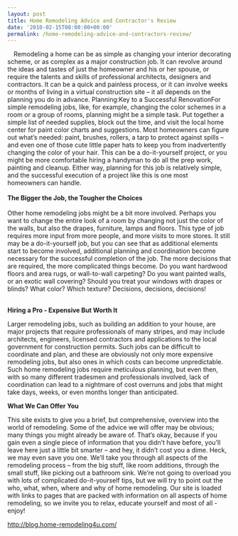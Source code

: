 ```yaml
---
layout: post
title: Home Remodeling Advice and Contractor's Review
date: '2010-02-15T08:00:00+00:00'
permalink: /home-remodeling-advice-and-contractors-review/
---
```

<a style="clear: left; cssfloat: left; float: left; margin-bottom: 1em; margin-right: 1em;" href="http://2.bp.blogspot.com/_7AGTcxqqYm8/SsGNjzHbOuI/AAAAAAAAAFg/Lgw4t_LtN2Q/s1600-h/remodelingcontractor.gif"><img src="http://2.bp.blogspot.com/_7AGTcxqqYm8/SsGNjzHbOuI/AAAAAAAAAFg/Lgw4t_LtN2Q/s320/remodelingcontractor.gif" alt="" border="0" /></a>
<div style="text-align: left;">Remodeling a home can be as simple as changing your interior decorating scheme, or as complex as a major construction job. It can revolve around the ideas and tastes of just the homeowner and his or her spouse, or require the talents and skills of professional architects, designers and contractors. It can be a quick and painless process, or it can involve weeks or months of living in a virtual construction site – it all depends on the planning you do in advance. Planning:Key to a Successful RenovationFor simple remodeling jobs, like, for example, changing the color schemes in a room or a group of rooms, planning might be a simple task. Put together a simple list of needed supplies, block out the time, and visit the local home center for paint color charts and suggestions. Most homeowners can figure out what’s needed: paint, brushes, rollers, a tarp to protect against spills – and even one of those cute little paper hats to keep you from inadvertently changing the color of your hair. This can be a do-it-yourself project, or you might be more comfortable hiring a handyman to do all the prep work, painting and cleanup. Either way, planning for this job is relatively simple, and the successful execution of a project like this is one most homeowners can handle.</div>
<div style="text-align: left;"><strong> </strong></div>
<div style="text-align: left;"><strong>The Bigger the Job, the Tougher the Choices</strong></div>
<div style="text-align: left;"><strong> </strong></div>
<div style="text-align: left;">Other home remodeling jobs might be a bit more involved. Perhaps you want to change the entire look of a room by changing not just the color of the walls, but also the drapes, furniture, lamps and floors. This type of job requires more input from more people, and more visits to more stores. It still may be a do-it-yourself job, but you can see that as additional elements start to become involved, additional planning and coordination become necessary for the successful completion of the job. The more decisions that are required, the more complicated things become. Do you want hardwood floors and area rugs, or wall-to-wall carpeting? Do you want painted walls, or an exotic wall covering? Should you treat your windows with drapes or blinds? What color? Which texture? Decisions, decisions, decisions!</div>
<strong> </strong>

<strong>Hiring a Pro - Expensive But Worth It</strong>

Larger remodeling jobs, such as building an addition to your house, are major projects that require professionals of many stripes, and may include architects, engineers, licensed contractors and applications to the local government for construction permits. Such jobs can be difficult to coordinate and plan, and these are obviously not only more expensive remodeling jobs, but also ones in which costs can become unpredictable. Such home remodeling jobs require meticulous planning, but even then, with so many different tradesmen and professionals involved, lack of coordination can lead to a nightmare of cost overruns and jobs that might take days, weeks, or even months longer than anticipated.

<strong>What We Can Offer You</strong>

This site exists to give you a brief, but comprehensive, overview into the world of remodeling. Some of the advice we will offer may be obvious; many things you might already be aware of. That’s okay, because if you gain even a single piece of information that you didn’t have before, you’ll leave here just a little bit smarter – and hey, it didn’t cost you a dime. Heck, we may even save you one. We’ll take you through all aspects of the remodeling process – from the big stuff, like room additions, through the small stuff, like picking out a bathroom sink. We’re not going to overload you with lots of complicated do-it-yourself tips, but we will try to point out the who, what, when, where and why of home remodeling. Our site is loaded with links to pages that are packed with information on all aspects of home remodeling, so we invite you to relax, educate yourself and most of all - enjoy!

<a href="http://blog.home-remodeling4u.com/">http://blog.home-remodeling4u.com/</a>
